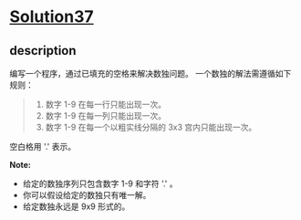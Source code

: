 # [Solution37](https://leetcode-cn.com/problems/sudoku-solver/)
## description
编写一个程序，通过已填充的空格来解决数独问题。
一个数独的解法需遵循如下规则：
>1. 数字 1-9 在每一行只能出现一次。
>2. 数字 1-9 在每一列只能出现一次。
>3. 数字 1-9 在每一个以粗实线分隔的 3x3 宫内只能出现一次。    

空白格用 '.' 表示。

**Note:**    
* 给定的数独序列只包含数字 1-9 和字符 '.' 。
* 你可以假设给定的数独只有唯一解。
* 给定数独永远是 9x9 形式的。
